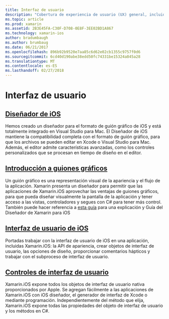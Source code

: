 ```yaml
---
title: Interfaz de usuario
description: "Cobertura de experiencia de usuario (UX) general, incluidos los controles, el diseñador y principios de diseño UX."
ms.topic: article
ms.prod: xamarin
ms.assetid: 2B3E45FA-C30F-D708-0E8F-3EE02BD1A867
ms.technology: xamarin-ios
author: bradumbaugh
ms.author: brumbaug
ms.date: 06/21/2017
ms.openlocfilehash: 896b92b9520e7aa85c6d62e02cb1355c9757f0d6
ms.sourcegitcommit: 6cd40d190abe38edd50fc74331be15324a845a28
ms.translationtype: MT
ms.contentlocale: es-ES
ms.lasthandoff: 02/27/2018
---
```

# <a name="user-interface"></a>Interfaz de usuario

## <a name="ios-designeriosuser-interfacedesignerindexmd"></a>[Diseñador de iOS](~/ios/user-interface/designer/index.md)

Hemos creado un diseñador para el formato de guión gráfico de iOS y está totalmente integrado en Visual Studio para Mac. El Diseñador de iOS mantiene la compatibilidad completa con el formato de guión gráfico, para que los archivos se pueden editar en Xcode o Visual Studio para Mac. Además, el editor admite características avanzadas, como los controles personalizados que se procesan en tiempo de diseño en el editor.


## <a name="introduction-to-storyboardsiosuser-interfacestoryboardsindexmd"></a>[Introducción a guiones gráficos](~/ios/user-interface/storyboards/index.md)

Un guión gráfico es una representación visual de la apariencia y el flujo de la aplicación. Xamarin presenta un diseñador para permitir que las aplicaciones de Xamarin.iOS aprovechar las ventajas de guiones gráficos, para que pueda diseñar visualmente la pantalla de la aplicación y tener acceso a las vistas, controladores y segues con C# para tener más control. También puede hacer referencia a [esta guía](~/ios/user-interface/designer/introduction.md) para una explicación y Guía del Diseñador de Xamarin para iOS

## <a name="user-interface-in-iosiosuser-interfaceios-uiindexmd"></a>[Interfaz de usuario de iOS](~/ios/user-interface/ios-ui/index.md)

Portadas trabajar con la interfaz de usuario de iOS en una aplicación, incluidas Xamarin.iOS: la API de apariencia, crear objetos de interfaz de usuario, las opciones de diseño, proporcionar comentarios hápticos y trabajar con el subproceso de interfaz de usuario.

## <a name="user-interface-controlsiosuser-interfacecontrolsindexmd"></a>[Controles de interfaz de usuario](~/ios/user-interface/controls/index.md)

Xamarin.iOS expone todos los objetos de interfaz de usuario nativa proporcionados por Apple. Se agregan fácilmente a las aplicaciones de Xamarin.iOS con iOS diseñador, el generador de interfaz de Xcode o mediante programación. Independientemente del método que elija, Xamarin.iOS expone todas las propiedades del objeto de interfaz de usuario y los métodos en C#.


